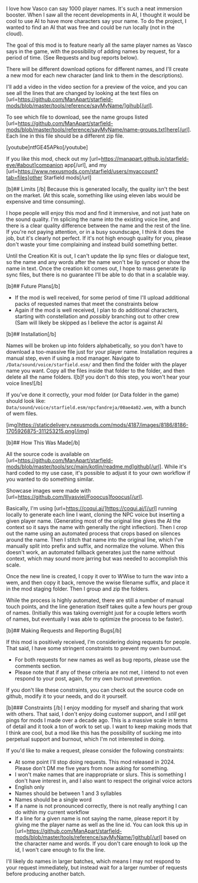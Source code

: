 
I love how Vasco can say 1000 player names. It's such a neat immersion booster. When I saw all the recent developments in AI, I thought it would be cool to use AI to have more characters say your name. To do the project, I wanted to find an AI that was free and could be run locally (not in the cloud).

The goal of this mod is to feature nearly all the same player names as Vasco says in the game, with the possibility of adding names by request, for a period of time. (See Requests and bug reports below).

There will be different download options for different names, and I'll create a new mod for each new character (and link to them in the descriptions).

I'll add a video in the video section for a preview of the voice, and you can see all the lines that are changed by looking at the text files on [url=https://github.com/ManApart/starfield-mods/blob/master/tools/reference/sayMyName/]gihub[/url].

To see which file to download, see the name groups listed [url=https://github.com/ManApart/starfield-mods/blob/master/tools/reference/sayMyName/name-groups.txt]here[/url]. Each line in this file should be a different zip file.

[youtube]ntfGE45APko[/youtube]

If you like this mod, check out my [url=https://manapart.github.io/starfield-eye/#about]companion app[/url], and my [url=https://www.nexusmods.com/starfield/users/myaccount?tab=files]other Starfield mods[/url]




[b]## Limits
[/b]
Because this is generated locally, the quality isn't the best on the market. (At this scale, something like using eleven labs would be expensive and time consuming).

I hope people will enjoy this mod and find it immersive, and not just hate on the sound quality. I'm splicing the name into the existing voice line, and there is a clear quality difference between the name and the rest of the line. If you're not paying attention, or in a busy soundscape, I think it does the job, but it's clearly not perfect. If it's not high enough quality for you, please don't waste your time complaining and instead build something better.

Until the Creation Kit is out, I can't update the lip sync files or dialogue text, so the name and any words after the name won't be lip synced or show the name in text. Once the creation kit comes out, I hope to mass generate lip sync files, but there is no guarantee I'll be able to do that in a scalable way.

[b]## Future Plans[/b]

- If the mod is well received, for some period of time I'll upload additional packs of requested names that meet the constraints below
- Again if the mod is well received, I plan to do additional characters, starting with constellation and _possibly_ branching out to other crew (Sam will likely be skipped as I believe the actor is against AI


[b]## Installation[/b]

Names will be broken up into folders alphabetically, so you don't have to download a too-massive file just for your player name. Installation requires a manual step, even if using a mod manager. Navigate to `/Data/sound/voice/starfield.esm/` and then find the folder with the player name you want. Copy all the files inside that folder to the <npc> folder, and then delete all the name folders. I[b]f you don't do this step, you won't hear your voice lines![/b]

If you've done it correctly, your mod folder (or Data folder in the game) should look like: `Data/sound/voice/starfield.esm/npcfandreja/00ae4a02.wem`, with a bunch of wem files.

[img]https://staticdelivery.nexusmods.com/mods/4187/images/8186/8186-1705926875-311253215.png[/img]

[b]## How This Was Made[/b]

All the source code is available on [url=https://github.com/ManApart/starfield-mods/blob/master/tools/src/main/kotlin/readme.md]github[/url]. While it's hard coded to my use case, it's possible to adjust it to your own workflow if you wanted to do something similar.

Showcase images were made with [url=https://github.com/lllyasviel/Fooocus]fooocus[/url].

Basically, I'm using [url=https://coqui.ai/]https://coqui.ai/[/url] running locally to generate each line I want, cloning the NPC voice but inserting a given player name. (Generating most of the original line gives the AI the context so it says the name with generally the right inflection). Then I crop out the name using an automated process that crops based on silences around the name. Then I stitch that name into the original line, which I've manually split into prefix and suffix, and normalize the volume. When this doesn't work, an automated fallback generates just the name without context, which may sound more jarring but was needed to accomplish this scale.

Once the new line is created, I copy it over to WWise to turn the wav into a wem, and then copy it back, remove the wwise filename suffix, and place it in the mod staging folder. Then I group and zip the folders.

While the process is highly automated, there are still a number of manual touch points, and the line generation itself takes quite a few hours per group of names. (Initially this was taking overnight just for a couple letters worth of names, but eventually I was able to optimize the process to be faster).

[b]## Making Requests and Reporting Bugs[/b]

If this mod is positively received, I'm considering doing requests for people. That said, I have some stringent constraints to prevent my own burnout.

- For both requests for new names as well as bug reports, please use the comments section.
- Please note that if any of these criteria are not met, I intend to not even respond to your post, again, for my own burnout prevention.

If you don't like these constraints, you can check out the source code on github, modify it to your needs, and do it yourself.

[b]### Constraints
[/b]
I enjoy modding for myself and sharing that work with others. That said, I don't enjoy doing customer support, and I _still_ get pings for mods I made over a decade ago.
This is a massive scale in terms of detail and it took a ton of work to set up. I want to keep making mods that I think are cool, but a mod like this has the possibility of sucking me into perpetual support and burnout, which I'm not interested in doing.

If you'd like to make a request, please consider the following constraints:

- At some point I'll stop doing requests. This mod released in 2024. Please don't DM me five years from now asking for something.
- I won't make names that are inappropriate or slurs. This is something I don't have interest in, and I also want to respect the original voice actors
- English only
- Names should be between 1 and 3 syllables
- Names should be a single word
- If a name is not pronounced correctly, there is not really anything I can do within my current workflow
- If a line for a given name is not saying the name, please report it by giving me the player name as well as the line id. You can look this up in [url=https://github.com/ManApart/starfield-mods/blob/master/tools/reference/sayMyName/]github[/url] based on the character name and words. If you don't care enough to look up the id, I won't care enough to fix the line. 

I'll likely do names in larger batches, which means I may not respond to your request immediately, but instead wait for a larger number of requests before producing another batch.